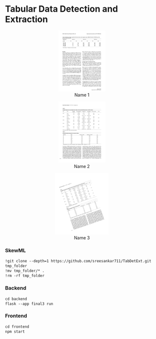 # Tabular Data Detection and Extraction

<p align="center">
  <img src="image1.jpg" alt="Image 1" height="200"/>
  <br>
  Name 1
</p>

<p align="center">
  <img src="image2.jpg" alt="Image 2" height="200"/>
  <br>
  Name 2
</p>

<p align="center">
  <img src="image3.jpg" alt="Image 3" height="200"/>
  <br>
  Name 3
</p>


### SkewML
```
!git clone --depth=1 https://github.com/sreesankar711/TabDetExt.git tmp_folder
!mv tmp_folder/* .
!rm -rf tmp_folder
```


### Backend
```
cd backend
flask --app final3 run
```

### Frontend
```
cd frontend
npm start
```
